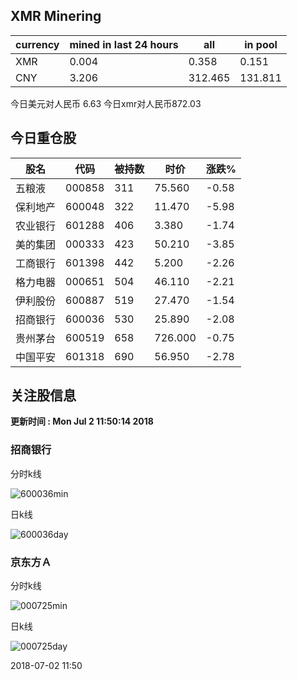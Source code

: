 ## XMR Minering

|currency|mined in last 24 hours|all|in pool|
|---|---|---|---|
|XMR|0.004|0.358|0.151|
|CNY|3.206|312.465|131.811|

今日美元对人民币 6.63	今日xmr对人民币872.03


## 今日重仓股 

|股名|代码|被持数|时价|涨跌%|
|---|---|---|---|---|
|五粮液|000858|311|75.560|-0.58|
|保利地产|600048|322|11.470|-5.98|
|农业银行|601288|406|3.380|-1.74|
|美的集团|000333|423|50.210|-3.85|
|工商银行|601398|442|5.200|-2.26|
|格力电器|000651|504|46.110|-2.21|
|伊利股份|600887|519|27.470|-1.54|
|招商银行|600036|530|25.890|-2.08|
|贵州茅台|600519|658|726.000|-0.75|
|中国平安|601318|690|56.950|-2.78|

## 关注股信息
**更新时间 : Mon Jul  2 11:50:14 2018**
### 招商银行 
分时k线

![600036min](http://image.sinajs.cn/newchart/min/n/sh600036.gif)

日k线

![600036day](http://image.sinajs.cn/newchart/daily/n/sh600036.gif)

### 京东方Ａ 
分时k线

![000725min](http://image.sinajs.cn/newchart/min/n/sz000725.gif)

日k线

![000725day](http://image.sinajs.cn/newchart/daily/n/sz000725.gif)

2018-07-02 11:50